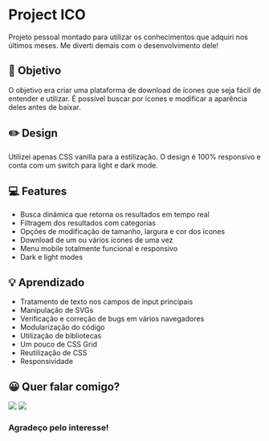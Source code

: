 # Project ICO

Projeto pessoal montado para utilizar os conhecimentos que adquiri nos últimos meses. Me diverti demais com o desenvolvimento dele!

## 🚀 Objetivo

O objetivo era criar uma plataforma de download de ícones que seja fácil de entender e utilizar. É possível buscar por ícones e modificar a aparência deles antes de baixar.

## ✏️ Design

Utilizei apenas CSS vanilla para a estilização. O design é 100% responsivo e conta com um switch para light e dark mode.

## 💻 Features

* Busca dinâmica que retorna os resultados em tempo real
* Filtragem dos resultados com categorias
* Opções de modificação de tamanho, largura e cor dos ícones
* Download de um ou vários ícones de uma vez
* Menu mobile totalmente funcional e responsivo
* Dark e light modes

## 💡 Aprendizado

* Tratamento de texto nos campos de input principais
* Manipulação de SVGs
* Verificação e correção de bugs em vários navegadores
* Modularização do código
* Utilização de bibliotecas
* Um pouco de CSS Grid
* Reutilização de CSS
* Responsividade

## 😀 Quer falar comigo?

<a href="https://www.linkedin.com/in/douglasdduarte" alt="Linkedin">
<img src="https://img.shields.io/badge/-Linkedin-0e76a8?style=flat-square&logo=Linkedin&logoColor=white&link=https://www.linkedin.com/in/douglasdduarte" /></a>

<a href="https://api.whatsapp.com/send?phone=5551993669592" alt="WhatsApp">
<img src="https://img.shields.io/badge/-WhatsApp-25d366?style=flat-square&labelColor=25d366&logo=whatsapp&logoColor=white&link=https://api.whatsapp.com/send?phone=5551993669592"/></a> 

### Agradeço pelo interesse!